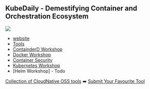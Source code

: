 ## KubeDaily - Demestifying Container and Orchestration Ecosystem
![](https://github.com/kubernetesdaily/kubernetesdaily.github.io/blob/3ad4c118e4e2c7bc361e5521206a634f6e0b4e29/assets/images/kubedaily.png)
- [website](https://kubedaily.com)
- [Tools](https://kubedaily.com/cloudnativetools/)
- [ContainderD Workshop](https://kubedaily.com/docs/containerd/)
- [Docker Workshop](https://kubedaily.com/docs/docker/)
- [Container Security](https://kubedaily.com/docs/containersecurity/)
- [Kubernetes Workshop](https://kubedaily.com/docs/kubernetes/)
- [Helm Workshop] - Todo 

[Collection of CloudNative OSS tools](https://github.com/kubernetesdaily/cloudnativetools) 
➡️ [Submit Your Favourite Tool](https://forms.gle/oEnLicsNtsdpRRHN8)
